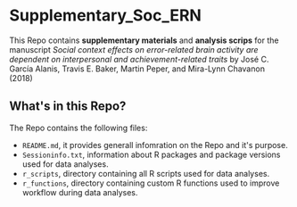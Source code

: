 # Supplementary_Soc_ERN

This Repo contains **supplementary materials** and **analysis scrips** for the manuscript _Social context effects on error-related brain activity are dependent on interpersonal and achievement-related traits_ by José C. García Alanis, Travis E. Baker, Martin Peper, and Mira-Lynn Chavanon (2018)

## What's in this Repo?

The Repo contains the following files:

- `README.md`, it provides generall infomration on the Repo and it's purpose.
- `Sessioninfo.txt`, information about R packages and package versions used for data analyses.
- `r_scripts`, directory containing all R scripts used for data analyses.
- `r_functions`, directory containing custom R functions used to improve workflow during data analyses.

